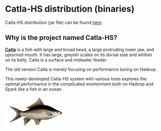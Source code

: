 # Catla-HS distribution (binaries)

Catla-HS distribution (jar file) can be found [here](https://drive.google.com/file/d/1jdUYpPg4srUoYA_GcoWQTUmNOCRTuMro/view?usp=sharing). 

## Why is the project named Catla-HS?
<a href='https://en.wikipedia.org/wiki/Catla'><b>Catla</b></a> is a fish with large and broad head, a large protruding lower jaw, and upturned mouth. It has large, greyish scales on its dorsal side and whitish on its belly. Catla is a surface and midwater feeder. 

The old version Catla is merely focusing on performance tuning on Hadoop. 

This newly-developed Catla-HS system with various tools explores the optimal performance in the complicated environment both on Hadoop and Spark like a fish in an ocean. 

<img src="https://github.com/dhchenx/Catla/blob/master/images/catla-fish.jpg?raw=true" alt="Catla"
	title="Catla fish" width="200" height="100" />